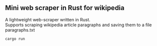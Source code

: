 ## Mini web scraper in Rust for wikipedia

A lightweight web-scraper written in Rust.  
Supports scraping wikipedia article paragraphs
and saving them to a file paragraphs.txt 

```
cargo run
```
